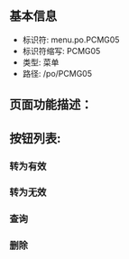 
## 基本信息

- 标识符: menu.po.PCMG05
- 标识符缩写: PCMG05
- 类型: 菜单
- 路径: /po/PCMG05

## 页面功能描述：





## 按钮列表:


### 转为有效



### 转为无效



### 查询



### 删除


